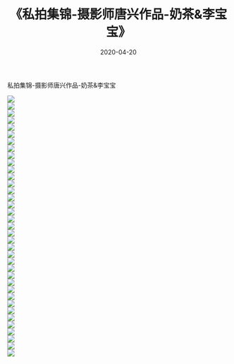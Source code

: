 ﻿---
layout: post
title:  《私拍集锦-摄影师唐兴作品-奶茶&amp;李宝宝》
date:   2020-04-20
img: http://imgx.orgx.ga/漏D/网络美图/2020/私拍集锦-摄影师唐兴作品-奶茶&amp;李宝宝/000.jpg
categories: [美女, 清纯, 唯美]
---

私拍集锦-摄影师唐兴作品-奶茶&amp;李宝宝

  ![](http://imgx.orgx.ga/漏D/网络美图/2020/私拍集锦-摄影师唐兴作品-奶茶&amp;李宝宝/001.jpg) <br> ![](http://imgx.orgx.ga/漏D/网络美图/2020/私拍集锦-摄影师唐兴作品-奶茶&amp;李宝宝/002.jpg) <br> ![](http://imgx.orgx.ga/漏D/网络美图/2020/私拍集锦-摄影师唐兴作品-奶茶&amp;李宝宝/003.jpg) <br> ![](http://imgx.orgx.ga/漏D/网络美图/2020/私拍集锦-摄影师唐兴作品-奶茶&amp;李宝宝/004.jpg) <br> ![](http://imgx.orgx.ga/漏D/网络美图/2020/私拍集锦-摄影师唐兴作品-奶茶&amp;李宝宝/005.jpg) <br> ![](http://imgx.orgx.ga/漏D/网络美图/2020/私拍集锦-摄影师唐兴作品-奶茶&amp;李宝宝/006.jpg) <br> ![](http://imgx.orgx.ga/漏D/网络美图/2020/私拍集锦-摄影师唐兴作品-奶茶&amp;李宝宝/007.jpg) <br> ![](http://imgx.orgx.ga/漏D/网络美图/2020/私拍集锦-摄影师唐兴作品-奶茶&amp;李宝宝/008.jpg) <br> ![](http://imgx.orgx.ga/漏D/网络美图/2020/私拍集锦-摄影师唐兴作品-奶茶&amp;李宝宝/009.jpg) <br> ![](http://imgx.orgx.ga/漏D/网络美图/2020/私拍集锦-摄影师唐兴作品-奶茶&amp;李宝宝/010.jpg) <br> ![](http://imgx.orgx.ga/漏D/网络美图/2020/私拍集锦-摄影师唐兴作品-奶茶&amp;李宝宝/011.jpg) <br> ![](http://imgx.orgx.ga/漏D/网络美图/2020/私拍集锦-摄影师唐兴作品-奶茶&amp;李宝宝/012.jpg) <br> ![](http://imgx.orgx.ga/漏D/网络美图/2020/私拍集锦-摄影师唐兴作品-奶茶&amp;李宝宝/013.jpg) <br> ![](http://imgx.orgx.ga/漏D/网络美图/2020/私拍集锦-摄影师唐兴作品-奶茶&amp;李宝宝/014.jpg) <br> ![](http://imgx.orgx.ga/漏D/网络美图/2020/私拍集锦-摄影师唐兴作品-奶茶&amp;李宝宝/015.jpg) <br> ![](http://imgx.orgx.ga/漏D/网络美图/2020/私拍集锦-摄影师唐兴作品-奶茶&amp;李宝宝/016.jpg) <br> ![](http://imgx.orgx.ga/漏D/网络美图/2020/私拍集锦-摄影师唐兴作品-奶茶&amp;李宝宝/017.jpg) <br> ![](http://imgx.orgx.ga/漏D/网络美图/2020/私拍集锦-摄影师唐兴作品-奶茶&amp;李宝宝/018.jpg) <br> ![](http://imgx.orgx.ga/漏D/网络美图/2020/私拍集锦-摄影师唐兴作品-奶茶&amp;李宝宝/019.jpg) <br> ![](http://imgx.orgx.ga/漏D/网络美图/2020/私拍集锦-摄影师唐兴作品-奶茶&amp;李宝宝/020.jpg) <br> ![](http://imgx.orgx.ga/漏D/网络美图/2020/私拍集锦-摄影师唐兴作品-奶茶&amp;李宝宝/021.jpg) <br> ![](http://imgx.orgx.ga/漏D/网络美图/2020/私拍集锦-摄影师唐兴作品-奶茶&amp;李宝宝/022.jpg) <br> ![](http://imgx.orgx.ga/漏D/网络美图/2020/私拍集锦-摄影师唐兴作品-奶茶&amp;李宝宝/023.jpg) <br> ![](http://imgx.orgx.ga/漏D/网络美图/2020/私拍集锦-摄影师唐兴作品-奶茶&amp;李宝宝/024.jpg) <br> ![](http://imgx.orgx.ga/漏D/网络美图/2020/私拍集锦-摄影师唐兴作品-奶茶&amp;李宝宝/025.jpg) <br> ![](http://imgx.orgx.ga/漏D/网络美图/2020/私拍集锦-摄影师唐兴作品-奶茶&amp;李宝宝/026.jpg) <br> ![](http://imgx.orgx.ga/漏D/网络美图/2020/私拍集锦-摄影师唐兴作品-奶茶&amp;李宝宝/027.jpg) <br> ![](http://imgx.orgx.ga/漏D/网络美图/2020/私拍集锦-摄影师唐兴作品-奶茶&amp;李宝宝/028.jpg) <br> ![](http://imgx.orgx.ga/漏D/网络美图/2020/私拍集锦-摄影师唐兴作品-奶茶&amp;李宝宝/029.jpg) <br> ![](http://imgx.orgx.ga/漏D/网络美图/2020/私拍集锦-摄影师唐兴作品-奶茶&amp;李宝宝/030.jpg) <br> ![](http://imgx.orgx.ga/漏D/网络美图/2020/私拍集锦-摄影师唐兴作品-奶茶&amp;李宝宝/031.jpg) <br> ![](http://imgx.orgx.ga/漏D/网络美图/2020/私拍集锦-摄影师唐兴作品-奶茶&amp;李宝宝/032.jpg) <br> ![](http://imgx.orgx.ga/漏D/网络美图/2020/私拍集锦-摄影师唐兴作品-奶茶&amp;李宝宝/033.jpg) <br> ![](http://imgx.orgx.ga/漏D/网络美图/2020/私拍集锦-摄影师唐兴作品-奶茶&amp;李宝宝/034.jpg) <br> ![](http://imgx.orgx.ga/漏D/网络美图/2020/私拍集锦-摄影师唐兴作品-奶茶&amp;李宝宝/035.jpg) <br> ![](http://imgx.orgx.ga/漏D/网络美图/2020/私拍集锦-摄影师唐兴作品-奶茶&amp;李宝宝/036.jpg) <br> ![](http://imgx.orgx.ga/漏D/网络美图/2020/私拍集锦-摄影师唐兴作品-奶茶&amp;李宝宝/037.jpg) <br>